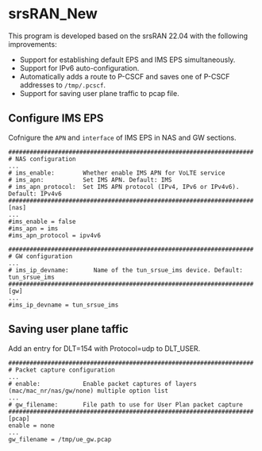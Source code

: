 # srsRAN_New

This program is developed based on the srsRAN 22.04 with the following improvements:
- Support for establishing default EPS and IMS EPS simultaneously.
- Support for IPv6 auto-configuration.
- Automatically adds a route to P-CSCF and saves one of P-CSCF addresses to `/tmp/.pcscf`.
- Support for saving user plane traffic to pcap file.

## Configure IMS EPS
Cofnigure the `APN` and `interface` of IMS EPS in NAS and GW sections.
```
#####################################################################
# NAS configuration
...
# ims_enable:        Whether enable IMS APN for VoLTE service
# ims_apn:           Set IMS APN. Default: IMS
# ims_apn_protocol:  Set IMS APN protocol (IPv4, IPv6 or IPv4v6). Default: IPv4v6
#####################################################################
[nas]
...
#ims_enable = false
#ims_apn = ims
#ims_apn_protocol = ipv4v6

#####################################################################
# GW configuration
...
# ims_ip_devname:       Name of the tun_srsue_ims device. Default: tun_srsue_ims
#####################################################################
[gw]
...
#ims_ip_devname = tun_srsue_ims
```

## Saving user plane taffic
Add an entry for DLT=154 with Protocol=udp to DLT_USER.
```
#####################################################################
# Packet capture configuration
...
# enable:            Enable packet captures of layers (mac/mac_nr/nas/gw/none) multiple option list
...
# gw_filename:       File path to use for User Plan packet capture
#####################################################################
[pcap]
enable = none
...
gw_filename = /tmp/ue_gw.pcap
```